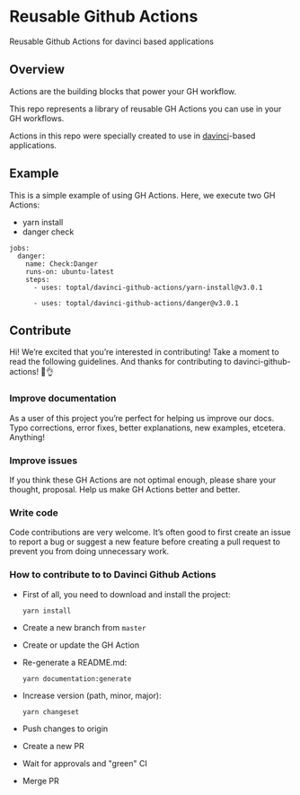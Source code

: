 
# Reusable Github Actions

Reusable Github Actions for davinci based applications

## Overview

Actions are the building blocks that power your GH workflow.

This repo represents a library of reusable GH Actions you can use in your GH workflows.

Actions in this repo were specially created to use in [davinci](https://github.com/toptal/davinci)-based applications.


## Example

This is a simple example of using GH Actions. Here, we execute two GH Actions:
* yarn install
* danger check

```
jobs:
  danger:
    name: Check:Danger
    runs-on: ubuntu-latest
    steps:
      - uses: toptal/davinci-github-actions/yarn-install@v3.0.1

      - uses: toptal/davinci-github-actions/danger@v3.0.1
```

## Contribute

Hi! We’re excited that you’re interested in contributing! Take a moment to read the following guidelines. And thanks for contributing to davinci-github-actions! 👏👌

### Improve documentation

As a user of this project you’re perfect for helping us improve our docs. Typo corrections, error fixes, better explanations, new examples, etcetera. Anything!

### Improve issues

If you think these GH Actions are not optimal enough, please share your thought, proposal. Help us make GH Actions better and better.

### Write code

Code contributions are very welcome. It’s often good to first create an issue to report a bug or suggest a new feature before creating a pull request to prevent you from doing unnecessary work.

### How to contribute to to Davinci Github Actions

* First of all, you need to download and install the project:

  ```shell
  yarn install
  ```

* Create a new branch from `master`
* Create or update the GH Action

* Re-generate a README.md:
  ```shell
  yarn documentation:generate
  ```

* Increase version (path, minor, major):

  ```shell
  yarn changeset
  ```
* Push changes to origin
* Create a new PR
* Wait for approvals and "green" CI
* Merge PR
